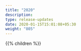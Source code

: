 ```yaml
---
title: "2020"
description:
type: release-updates
date: 2020-01-15T15:01:08+05:30
weight: "805"
---
```

{{% children %}}
